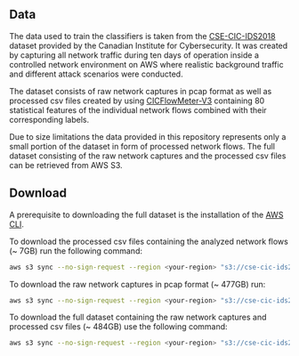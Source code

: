 ## Data

The data used to train the classifiers is taken from the [CSE-CIC-IDS2018](https://www.unb.ca/cic/datasets/ids-2018.html) dataset provided by the Canadian Institute for Cybersecurity.
It was created by capturing all network traffic during ten days of operation inside a controlled network environment on AWS where realistic background traffic and different attack scenarios were conducted.

The dataset consists of raw network captures in pcap format as well as processed csv files created by using [CICFlowMeter-V3](https://www.unb.ca/cic/research/applications.html#CICFlowMeter) containing 80 statistical features of the individual network flows combined with their corresponding labels.

Due to size limitations the data provided in this repository represents only a small portion of the dataset in form of processed network flows. The full dataset consisting of the raw network captures and the processed csv files can be retrieved from AWS S3.

## Download

A prerequisite to downloading the full dataset is the installation of the [AWS CLI](https://aws.amazon.com/cli/).

To download the processed csv files containing the analyzed network flows (~ 7GB) run the following command:
```bash
aws s3 sync --no-sign-request --region <your-region> "s3://cse-cic-ids2018/Processed Traffic Data for ML Algorithms/" <dest-dir>
```
To download the raw network captures in pcap format (~ 477GB) run:
```bash
aws s3 sync --no-sign-request --region <your-region> "s3://cse-cic-ids2018/Original Network Traffic and Log data/" <dest-dir>
```
To download the full dataset containing the raw network captures and processed csv files (~ 484GB) use the following command:
```bash
aws s3 sync --no-sign-request --region <your-region> "s3://cse-cic-ids2018/" <dest-dir>
```
